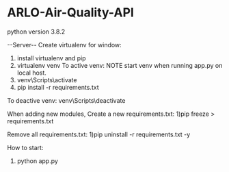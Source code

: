 # ARLO-Air-Quality-API

python version 3.8.2

--Server--
Create virtualenv for window:
1) install virtualenv and pip
2) virtualenv venv
To active venv: 
NOTE start venv when running app.py on local host.
3) venv\Scripts\activate
4) pip install -r requirements.txt

To deactive venv:
venv\Scripts\deactivate

When adding new modules, Create a new requirements.txt:
1)pip freeze > requirements.txt

Remove all requirements.txt:
1)pip uninstall -r requirements.txt -y

How to start:
1) python app.py
